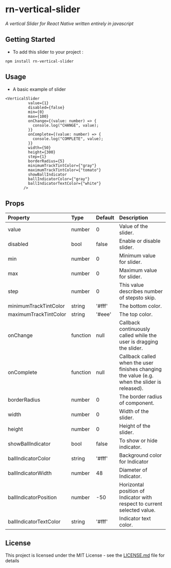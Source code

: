 # rn-vertical-slider
*A vertical Slider for React Native written entirely in javascript*

## Getting Started
* To add this slider to your project :
```
npm install rn-vertical-slider
```

## Usage
* A basic example of slider
```
<VerticalSlider
          value={1}
          disabled={false}
          min={0}
          max={100}
          onChange={(value: number) => {
            console.log("CHANGE", value);
          }}
          onComplete={(value: number) => {
            console.log("COMPLETE", value);
          }}
          width={50}
          height={300}
          step={1}
          borderRadius={5}
          minimumTrackTintColor={"gray"}
          maximumTrackTintColor={"tomato"}
          showBallIndicator
          ballIndicatorColor={"gray"}
          ballIndicatorTextColor={"white"}
        />
```

## Props

|Property|Type|Default|Description|
|:---|:---|:---|:---|
|value|number|0|Value of the slider.|
|disabled|bool|false|Enable or disable slider.|
|min|number|0|Minimum value for slider.|
|max|number|0|Maximum value for slider.|
|step|number|0|This value describes number of stepsto skip.|
|minimumTrackTintColor|string|'#fff'|The bottom color.|
|maximumTrackTintColor|string|'#eee'|The top color.|
|onChange|function|null|Callback continuously called while the user is dragging the slider.|
|onComplete|function|null|Callback called when the user finishes changing the value (e.g. when the slider is released).|
|borderRadius|number|0|The border radius of component.|
|width|number|0|Width of the slider.|
|height|number|0|Height of the slider.|
|showBallIndicator|bool|false|To show or hide indicator.|
|ballIndicatorColor|string|'#fff'|Background color for Indicator|
|ballIndicatorWidth|number|48|Diameter of Indicator.|
|ballIndicatorPosition|number|-50|Horizontal position of Indicator with respect to current selected value.|
|ballIndicatorTextColor|string|'#fff'|Indicator text color.|

## License

This project is licensed under the MIT License - see the [LICENSE.md](LICENSE.md) file for details
